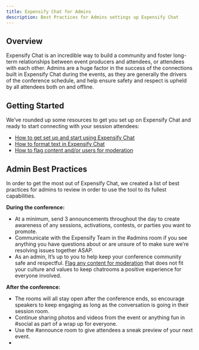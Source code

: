 ```yaml
---
title: Expensify Chat for Admins
description: Best Practices for Admins settings up Expensify Chat
---
```


## Overview
Expensify Chat is an incredible way to build a community and foster long-term relationships between event producers and attendees, or attendees with each other. Admins are a huge factor in the success of the connections built in Expensify Chat during the events, as they are generally the drivers of the conference schedule, and help ensure safety and respect is upheld by all attendees both on and offline.

## Getting Started
We’ve rounded up some resources to get you set up on Expensify Chat and ready to start connecting with your session attendees:
- [How to get set up and start using Expensify Chat](https://help.expensify.com/articles/other/Everything-About-Chat#how-to-use-chat-in-expensify)
- [How to format text in Expensify Chat](https://help.expensify.com/articles/other/Everything-About-Chat#how-to-format-text)
- [How to flag content and/or users for moderation](https://help.expensify.com/articles/other/Everything-About-Chat#flagging-content-as-offensive)

## Admin Best Practices
In order to get the most out of Expensify Chat, we created a list of best practices for admins to review in order to use the tool to its fullest capabilities.

**During the conference:**
- At a minimum, send 3 announcements throughout the day to create awareness of any sessions, activations, contests, or parties you want to promote.
- Communicate with the Expensify Team in the #admins room if you see anything you have questions about or are unsure of to make sure we’re resolving issues together ASAP.
- As an admin, It’s up to you to help keep your conference community safe and respectful. [Flag any content for moderation](https://help.expensify.com/articles/other/Everything-About-Chat#flagging-content-as-offensive) that does not fit your culture and values to keep chatrooms a positive experience for everyone involved.

**After the conference:**
- The rooms will all stay open after the conference ends, so encourage speakers to keep engaging as long as the conversation is going in their session room.
- Continue sharing photos and videos from the event or anything fun in #social as part of a wrap up for everyone.
- Use the #announce room to give attendees a sneak preview of your next event.
- 
